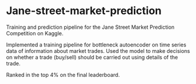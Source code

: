 # Jane-street-market-prediction
Training and prediction pipeline for the Jane Street Market Prediction Competition on Kaggle.

Implemented a training pipeline for bottleneck autoencoder on time series data of information about market trades. Used the model to make decisions on whether a trade (buy/sell) should be carried out using details of the trade.

Ranked in the top 4% on the final leaderboard.

